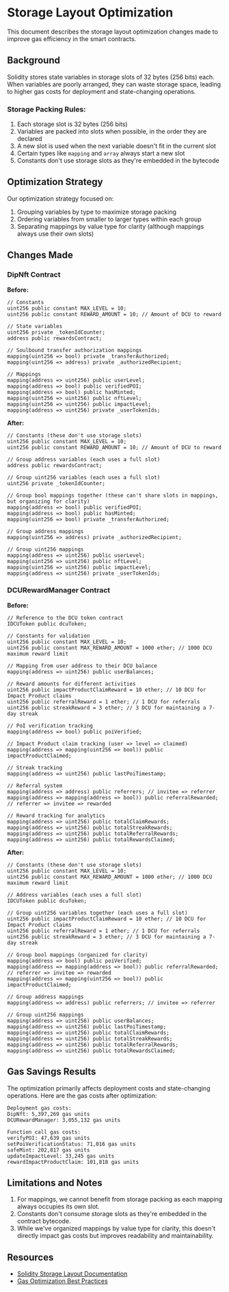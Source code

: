 # Storage Layout Optimization

This document describes the storage layout optimization changes made to improve gas efficiency in the smart contracts.

## Background

Solidity stores state variables in storage slots of 32 bytes (256 bits) each. When variables are poorly arranged, they can waste storage space, leading to higher gas costs for deployment and state-changing operations.

### Storage Packing Rules:

1. Each storage slot is 32 bytes (256 bits)
2. Variables are packed into slots when possible, in the order they are declared
3. A new slot is used when the next variable doesn't fit in the current slot
4. Certain types like `mapping` and `array` always start a new slot
5. Constants don't use storage slots as they're embedded in the bytecode

## Optimization Strategy

Our optimization strategy focused on:

1. Grouping variables by type to maximize storage packing
2. Ordering variables from smaller to larger types within each group
3. Separating mappings by value type for clarity (although mappings always use their own slots)

## Changes Made

### DipNft Contract

**Before:**
```solidity
// Constants
uint256 public constant MAX_LEVEL = 10;
uint256 public constant REWARD_AMOUNT = 10; // Amount of DCU to reward

// State variables
uint256 private _tokenIdCounter;
address public rewardsContract;

// Soulbound transfer authorization mappings
mapping(uint256 => bool) private _transferAuthorized;
mapping(uint256 => address) private _authorizedRecipient;

// Mappings
mapping(address => uint256) public userLevel;
mapping(address => bool) public verifiedPOI;
mapping(address => bool) public hasMinted;
mapping(uint256 => uint256) public nftLevel;
mapping(uint256 => uint256) public impactLevel;
mapping(address => uint256) private _userTokenIds;
```

**After:**
```solidity
// Constants (these don't use storage slots)
uint256 public constant MAX_LEVEL = 10;
uint256 public constant REWARD_AMOUNT = 10; // Amount of DCU to reward

// Group address variables (each uses a full slot)
address public rewardsContract;

// Group uint256 variables (each uses a full slot)
uint256 private _tokenIdCounter;

// Group bool mappings together (these can't share slots in mappings, but organizing for clarity)
mapping(address => bool) public verifiedPOI;
mapping(address => bool) public hasMinted;
mapping(uint256 => bool) private _transferAuthorized;

// Group address mappings
mapping(uint256 => address) private _authorizedRecipient;

// Group uint256 mappings
mapping(address => uint256) public userLevel;
mapping(uint256 => uint256) public nftLevel;
mapping(uint256 => uint256) public impactLevel;
mapping(address => uint256) private _userTokenIds;
```

### DCURewardManager Contract

**Before:**
```solidity
// Reference to the DCU token contract
IDCUToken public dcuToken;

// Constants for validation
uint256 public constant MAX_LEVEL = 10;
uint256 public constant MAX_REWARD_AMOUNT = 1000 ether; // 1000 DCU maximum reward limit

// Mapping from user address to their DCU balance
mapping(address => uint256) public userBalances;

// Reward amounts for different activities
uint256 public impactProductClaimReward = 10 ether; // 10 DCU for Impact Product claims
uint256 public referralReward = 1 ether; // 1 DCU for referrals
uint256 public streakReward = 3 ether; // 3 DCU for maintaining a 7-day streak

// PoI verification tracking
mapping(address => bool) public poiVerified;

// Impact Product claim tracking (user => level => claimed)
mapping(address => mapping(uint256 => bool)) public impactProductClaimed;

// Streak tracking
mapping(address => uint256) public lastPoiTimestamp;

// Referral system
mapping(address => address) public referrers; // invitee => referrer
mapping(address => mapping(address => bool)) public referralRewarded; // referrer => invitee => rewarded

// Reward tracking for analytics
mapping(address => uint256) public totalClaimRewards;
mapping(address => uint256) public totalStreakRewards;
mapping(address => uint256) public totalReferralRewards;
mapping(address => uint256) public totalRewardsClaimed;
```

**After:**
```solidity
// Constants (these don't use storage slots)
uint256 public constant MAX_LEVEL = 10;
uint256 public constant MAX_REWARD_AMOUNT = 1000 ether; // 1000 DCU maximum reward limit

// Address variables (each uses a full slot)
IDCUToken public dcuToken;

// Group uint256 variables together (each uses a full slot)
uint256 public impactProductClaimReward = 10 ether; // 10 DCU for Impact Product claims
uint256 public referralReward = 1 ether; // 1 DCU for referrals
uint256 public streakReward = 3 ether; // 3 DCU for maintaining a 7-day streak

// Group bool mappings (organized for clarity)
mapping(address => bool) public poiVerified;
mapping(address => mapping(address => bool)) public referralRewarded; // referrer => invitee => rewarded
mapping(address => mapping(uint256 => bool)) public impactProductClaimed;

// Group address mappings
mapping(address => address) public referrers; // invitee => referrer

// Group uint256 mappings
mapping(address => uint256) public userBalances;
mapping(address => uint256) public lastPoiTimestamp;
mapping(address => uint256) public totalClaimRewards;
mapping(address => uint256) public totalStreakRewards;
mapping(address => uint256) public totalReferralRewards;
mapping(address => uint256) public totalRewardsClaimed;
```

## Gas Savings Results

The optimization primarily affects deployment costs and state-changing operations. Here are the gas costs after optimization:

```
Deployment gas costs:
DipNft: 5,397,269 gas units
DCURewardManager: 3,055,132 gas units

Function call gas costs:
verifyPOI: 47,639 gas units
setPoiVerificationStatus: 71,016 gas units
safeMint: 202,817 gas units
updateImpactLevel: 33,245 gas units
rewardImpactProductClaim: 101,818 gas units
```

## Limitations and Notes

1. For mappings, we cannot benefit from storage packing as each mapping always occupies its own slot.
2. Constants don't consume storage slots as they're embedded in the contract bytecode.
3. While we've organized mappings by value type for clarity, this doesn't directly impact gas costs but improves readability and maintainability.

## Resources

- [Solidity Storage Layout Documentation](https://docs.soliditylang.org/en/v0.8.20/internals/layout_in_storage.html)
- [Gas Optimization Best Practices](https://github.com/iskdrews/awesome-solidity-gas-optimization) 